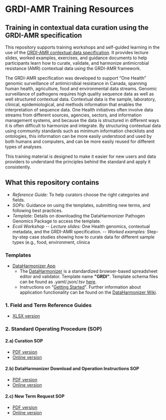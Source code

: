 # GRDI-AMR Training Resources

## Training in contextual data curation using the GRDI-AMR specification

This repository supports training workshops and self-guided learning in the use of the [GRDI-AMR contextual data specification](https://github.com/cidgoh/GRDI_AMR_One_Health). It provides lecture slides, worked examples, exercises, and guidance documents to help participants learn how to curate, validate, and harmonize antimicrobial resistance (AMR) contextual data using the GRDI-AMR framework.

The GRDI-AMR specification was developed to support “One Health” genomic surveillance of antimicrobial resistance in Canada, spanning human health, agriculture, food and environmental data streams. Genomic surveillance of pathogens requires high quality sequence data as well as well structured contextual data. Contextual data is the sample, laboratory, clinical, epidemiological, and methods information that enables the interpretation of sequence data. One Health initiatives often involve data streams from different sources, agencies, sectors, and information management systems, and because the data is structured in different ways it is often difficult to harmonize and integrate. By structuring contextual data using community standards such as minimum information checklists and ontologies, this information can be more easily understood and used by both humans and computers, and can be more easily reused for different types of analyses.

This training material is designed to make it easier for new users and data providers to understand the principles behind the standard and apply it consistently.


## What this repository contains

- *Reference Guide:* To help curators choose the right categories and fields.
- *SOPs:* Guidance on using the templates, submitting new terms, and following best practices.
- *Template:* Details on downloading the DataHarmonizer Pathogen Genomics Package to access the template.
- *Ecoli Workshop*
	-- *Lecture slides:* One Health genomics, contextual metadata, and the GRDI-AMR specification.
	-- *Worked examples:* Step-by-step case studies showing how to curate data for different sample types (e.g., food, environment, clinica

### Templates
- [DataHarmonizer App](https://github.com/cidgoh/pathogen-genomics-package/releases)
  - The [DataHarmonizer](https://github.com/cidgoh/DataHarmonizer) is a standardized browser-based spreadsheet editor and validator. Template name **"GRDI"**. Template schema files can be found as .yaml/.json/.tsv [here](https://github.com/cidgoh/DataHarmonizer/tree/master/web/templates/grdi).
  - Instructions on "[Getting Started](https://github.com/cidgoh/GRDI_AMR_One_Health/blob/main/SOPs/GRDI_DataHarmonizer-SOP-7.6.pdf)". Further information about application functionality can be found on the [DataHarmonizer Wiki](https://github.com/cidgoh/pathogen-genomics-package/wiki/DataHarmonizer-Getting-Started).


### 1. Field and Term Reference Guides
- [XLSX version](https://github.com/cbarcl01/GRDI_Training_Workshop/blob/main/Reference%20Guide/GRDI_Master-Reference-Guide_v14.5.4.xlsx)


### 2. Standard Operating Procedure (SOP)
#### 2.a) Curation SOP
- [PDF version](https://github.com/cbarcl01/GRDI_Training_Workshop/blob/main/SOPs/GRDI_Metadata-Curation-SOP-14.5.pdf)
- [Online version](https://docs.google.com/document/d/e/2PACX-1vTFrkZ5CaZTgoQLnAnIYPVOrDhl1xkYvCaMIcQ4BfcvH77N9vcy5zRnjyM6dvl4ZwYK2EwhDTc1Rvl1/pub)

#### 2.b) DataHarmonizer Download and Operation Instructions SOP
- [PDF version](https://github.com/cbarcl01/GRDI_Training_Workshop/blob/main/SOPs/GRDI_DataHarmonizer-SOP-14.5.pdf)
- [Online version](https://docs.google.com/document/d/e/2PACX-1vQgwhvNtRRw4lgLx807LF7VCtynshapoSPOUEvFcPNORmdUyJ1_KVm_rTDRwivW4Ppwy9s-rZfLqZmx/pub)

#### 2.c) New Term Request SOP
- [PDF version](https://github.com/cidgoh/GRDI_AMR_One_Health/tree/main/SOPs)
- [Online version](https://docs.google.com/document/d/e/2PACX-1vQN0xPHYyr7Tgvu7RYHYGNY2QHh8Vb9XaoIw7we0VmaR5JsjV_OIdyn4wuGBz7dXPqFPT67mjJmjiUl/pub)

